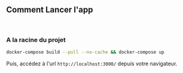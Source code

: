 ## Comment Lancer l'app
<br>

### A la racine du projet

```sh
docker-compose build --pull --no-cache && docker-compose up
```

Puis, accédez à l'url `http://localhost:3000/` depuis votre navigateur.